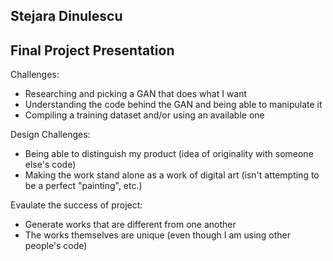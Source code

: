## Stejara Dinulescu
## Final Project Presentation

Challenges: 
- Researching and picking a GAN that does what I want
- Understanding the code behind the GAN and being able to manipulate it
- Compiling a training dataset and/or using an available one

Design Challenges:
- Being able to distinguish my product (idea of originality with someone else's code)
- Making the work stand alone as a work of digital art (isn't attempting to be a perfect "painting", etc.)

Evaulate the success of project: 
- Generate works that are different from one another
- The works themselves are unique (even though I am using other people's code)